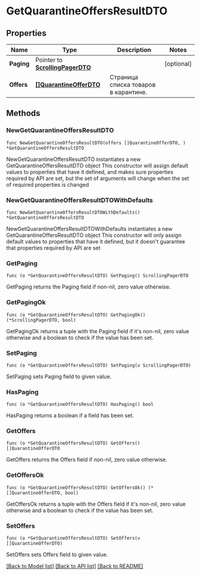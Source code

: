 # GetQuarantineOffersResultDTO

## Properties

Name | Type | Description | Notes
------------ | ------------- | ------------- | -------------
**Paging** | Pointer to [**ScrollingPagerDTO**](ScrollingPagerDTO.md) |  | [optional] 
**Offers** | [**[]QuarantineOfferDTO**](QuarantineOfferDTO.md) | Страница списка товаров в карантине. | 

## Methods

### NewGetQuarantineOffersResultDTO

`func NewGetQuarantineOffersResultDTO(offers []QuarantineOfferDTO, ) *GetQuarantineOffersResultDTO`

NewGetQuarantineOffersResultDTO instantiates a new GetQuarantineOffersResultDTO object
This constructor will assign default values to properties that have it defined,
and makes sure properties required by API are set, but the set of arguments
will change when the set of required properties is changed

### NewGetQuarantineOffersResultDTOWithDefaults

`func NewGetQuarantineOffersResultDTOWithDefaults() *GetQuarantineOffersResultDTO`

NewGetQuarantineOffersResultDTOWithDefaults instantiates a new GetQuarantineOffersResultDTO object
This constructor will only assign default values to properties that have it defined,
but it doesn't guarantee that properties required by API are set

### GetPaging

`func (o *GetQuarantineOffersResultDTO) GetPaging() ScrollingPagerDTO`

GetPaging returns the Paging field if non-nil, zero value otherwise.

### GetPagingOk

`func (o *GetQuarantineOffersResultDTO) GetPagingOk() (*ScrollingPagerDTO, bool)`

GetPagingOk returns a tuple with the Paging field if it's non-nil, zero value otherwise
and a boolean to check if the value has been set.

### SetPaging

`func (o *GetQuarantineOffersResultDTO) SetPaging(v ScrollingPagerDTO)`

SetPaging sets Paging field to given value.

### HasPaging

`func (o *GetQuarantineOffersResultDTO) HasPaging() bool`

HasPaging returns a boolean if a field has been set.

### GetOffers

`func (o *GetQuarantineOffersResultDTO) GetOffers() []QuarantineOfferDTO`

GetOffers returns the Offers field if non-nil, zero value otherwise.

### GetOffersOk

`func (o *GetQuarantineOffersResultDTO) GetOffersOk() (*[]QuarantineOfferDTO, bool)`

GetOffersOk returns a tuple with the Offers field if it's non-nil, zero value otherwise
and a boolean to check if the value has been set.

### SetOffers

`func (o *GetQuarantineOffersResultDTO) SetOffers(v []QuarantineOfferDTO)`

SetOffers sets Offers field to given value.



[[Back to Model list]](../README.md#documentation-for-models) [[Back to API list]](../README.md#documentation-for-api-endpoints) [[Back to README]](../README.md)


